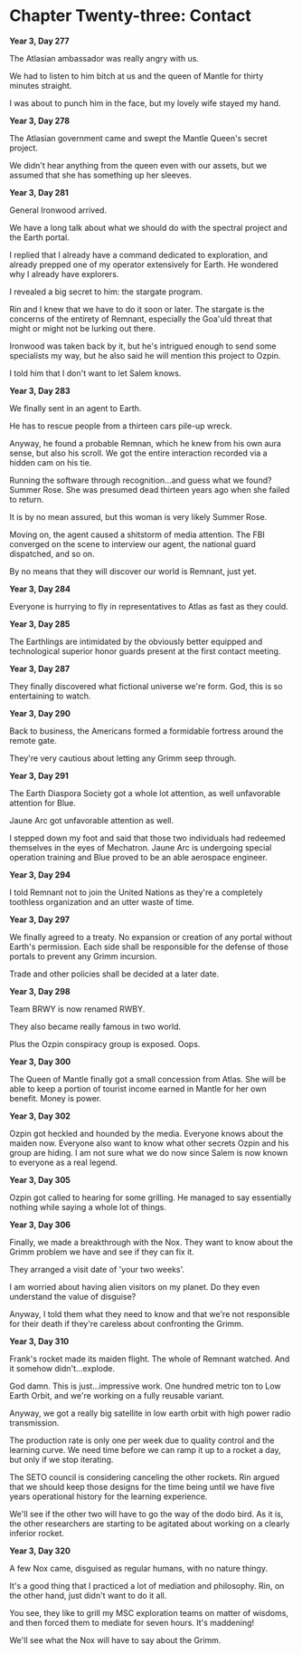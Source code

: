 # Chapter Twenty-three: Contact

**Year 3, Day 277**

The Atlasian ambassador was really angry with us.

We had to listen to him bitch at us and the queen of Mantle for thirty minutes straight.

I was about to punch him in the face, but my lovely wife stayed my hand.

**Year 3, Day 278**

The Atlasian government came and swept the Mantle Queen's secret project.

We didn't hear anything from the queen even with our assets, but we assumed that she has something up her sleeves.

**Year 3, Day 281**

General Ironwood arrived.

We have a long talk about what we should do with the spectral project and the Earth portal.

I replied that I already have a command dedicated to exploration, and already prepped one of my operator extensively for Earth. He wondered why I already have explorers.

I revealed a big secret to him: the stargate program.

Rin and I knew that we have to do it soon or later. The stargate is the concerns of the entirety of Remnant, especially the Goa'uld threat that might or might not be lurking out there.

Ironwood was taken back by it, but he's intrigued enough to send some specialists my way, but he also said he will mention this project to Ozpin.

I told him that I don't want to let Salem knows.

**Year 3, Day 283**

We finally sent in an agent to Earth.

He has to rescue people from a thirteen cars pile-up wreck.

Anyway, he found a probable Remnan, which he knew from his own aura sense, but also his scroll. We got the entire interaction recorded via a hidden cam on his tie.

Running the software through recognition...and guess what we found? Summer Rose. She was presumed dead thirteen years ago when she failed to return.

It is by no mean assured, but this woman is very likely Summer Rose.

Moving on, the agent caused a shitstorm of media attention. The FBI converged on the scene to interview our agent, the national guard dispatched, and so on.

By no means that they will discover our world is Remnant, just yet.

**Year 3, Day 284**

Everyone is hurrying to fly in representatives to Atlas as fast as they could.

**Year 3, Day 285**

The Earthlings are intimidated by the obviously better equipped and technological superior honor guards present at the first contact meeting.

**Year 3, Day 287**

They finally discovered what fictional universe we're form. God, this is so entertaining to watch.

**Year 3, Day 290**

Back to business, the Americans formed a formidable fortress around the remote gate.

They're very cautious about letting any Grimm seep through.

**Year 3, Day 291**

The Earth Diaspora Society got a whole lot attention, as well unfavorable attention for Blue.

Jaune Arc got unfavorable attention as well.

I stepped down my foot and said that those two individuals had redeemed themselves in the eyes of Mechatron. Jaune Arc is undergoing special operation training and Blue proved to be an able aerospace engineer.

**Year 3, Day 294**

I told Remnant not to join the United Nations as they're a completely toothless organization and an utter waste of time.

**Year 3, Day 297**

We finally agreed to a treaty. No expansion or creation of any portal without Earth's permission. Each side shall be responsible for the defense of those portals to prevent any Grimm incursion.

Trade and other policies shall be decided at a later date.

**Year 3, Day 298**

Team BRWY is now renamed RWBY.

They also became really famous in two world.

Plus the Ozpin conspiracy group is exposed. Oops.

**Year 3, Day 300**

The Queen of Mantle finally got a small concession from Atlas. She will be able to keep a portion of tourist income earned in Mantle for her own benefit. Money is power.

**Year 3, Day 302**

Ozpin got heckled and hounded by the media. Everyone knows about the maiden now. Everyone also want to know what other secrets Ozpin and his group are hiding. I am not sure what we do now since Salem is now known to everyone as a real legend.

**Year 3, Day 305**

Ozpin got called to hearing for some grilling. He managed to say essentially nothing while saying a whole lot of things.

**Year 3, Day 306**

Finally, we made a breakthrough with the Nox. They want to know about the Grimm problem we have and see if they can fix it.

They arranged a visit date of 'your two weeks'.

I am worried about having alien visitors on my planet. Do they even understand the value of disguise?

Anyway, I told them what they need to know and that we're not responsible for their death if they're careless about confronting the Grimm.

**Year 3, Day 310**

Frank's rocket made its maiden flight. The whole of Remnant watched. And it somehow didn't...explode.

God damn. This is just...impressive work. One hundred metric ton to Low Earth Orbit, and we're working on a fully reusable variant.

Anyway, we got a really big satellite in low earth orbit with high power radio transmission.

The production rate is only one per week due to quality control and the learning curve. We need time before we can ramp it up to a rocket a day, but only if we stop iterating.

The SETO council is considering canceling the other rockets. Rin argued that we should keep those designs for the time being until we have five years operational history for the learning experience.

We'll see if the other two will have to go the way of the dodo bird. As it is, the other researchers are starting to be agitated about working on a clearly inferior rocket.

**Year 3, Day 320**

A few Nox came, disguised as regular humans, with no nature thingy.

It's a good thing that I practiced a lot of mediation and philosophy. Rin, on the other hand, just didn't want to do it all.

You see, they like to grill my MSC exploration teams on matter of wisdoms, and then forced them to mediate for seven hours. It's maddening!

We'll see what the Nox will have to say about the Grimm.
